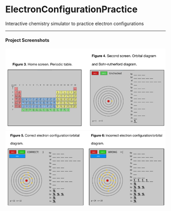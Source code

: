 # ElectronConfigurationPractice
Interactive chemistry simulator to practice electron configurations
___

#### Project Screenshots

![ALT](https://github.com/RamyPoe/ElectronConfigurationPractice/blob/main/images/1.png?raw=true)
![ALT](https://github.com/RamyPoe/ElectronConfigurationPractice/blob/main/images/2.png?raw=true)
